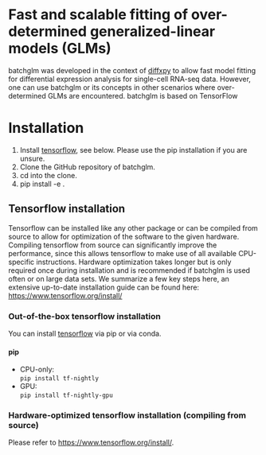 
# Fast and scalable fitting of over-determined generalized-linear models (GLMs)

batchglm was developed in the context of [diffxpy](https://github.com/theislab/diffxpy) to allow fast model fitting for differential expression analysis for single-cell RNA-seq data. However, one can use batchglm or its concepts in other scenarios where over-determined GLMs are encountered. batchglm is based on TensorFlow 

# Installation
1. Install [tensorflow](https://www.tensorflow.org/install/), see below. Please use the pip installation if you are unsure.
2. Clone the GitHub repository of batchglm.
3. cd into the clone.
4. pip install -e .

## Tensorflow installation
Tensorflow can be installed like any other package or can be compiled from source to allow for optimization of the software to the given hardware. Compiling tensorflow from source can significantly improve the performance, since this allows tensorflow to make use of all available CPU-specific instructions. Hardware optimization takes longer but is only required once during installation and is recommended if batchglm is used often or on large data sets. We summarize a few key steps here, an extensive up-to-date installation guide can be found here: https://www.tensorflow.org/install/

### Out-of-the-box tensorflow installation
You can install [tensorflow](https://www.tensorflow.org/install/) via pip or via conda.

#### pip
- CPU-only: <br/>
  `pip install tf-nightly`
- GPU: <br/>
  `pip install tf-nightly-gpu`
  
### Hardware-optimized tensorflow installation (compiling from source)
Please refer to https://www.tensorflow.org/install/.
